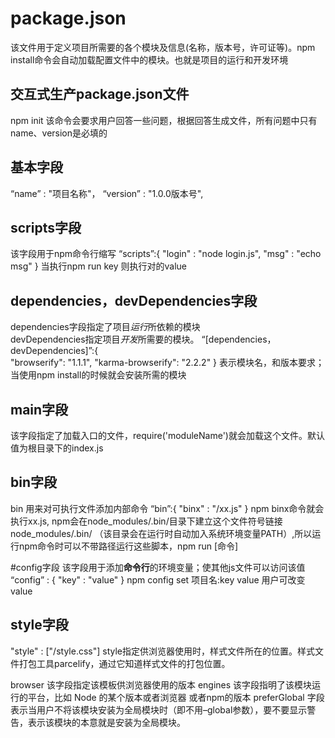 # package.json
该文件用于定义项目所需要的各个模块及信息(名称，版本号，许可证等)。npm install命令会自动加载配置文件中的模块。也就是项目的运行和开发环境

##  交互式生产package.json文件
npm init
该命令会要求用户回答一些问题，根据回答生成文件，所有问题中只有name、version是必填的

##  基本字段
“name” : "项目名称"，
“version” : "1.0.0版本号",

##  scripts字段
该字段用于npm命令行缩写
“scripts”:{ 
    "login" : "node login.js",
    "msg" : "echo msg"
}
当执行npm run key 则执行对的value

##  dependencies，devDependencies字段
dependencies字段指定了项目*运行*所依赖的模块  
devDependencies指定项目*开发*所需要的模块。
“[dependencies，devDependencies]”:{    
    "browserify": "1.1.1",
    "karma-browserify": "2.2.2"
}
表示模块名，和版本要求；
当使用npm install的时候就会安装所需的模块

## main字段
该字段指定了加载入口的文件，require('moduleName')就会加载这个文件。默认值为根目录下的index.js

## bin字段
bin 用来对可执行文件添加内部命令
“bin”:{
    "binx" : "/xx.js"
}
npm binx命令就会执行xx.js, npm会在node_modules/.bin/目录下建立这个文件符号链接
node_modules/.bin/ （该目录会在运行时自动加入系统环境变量PATH）,所以运行npm命令时可以不带路径运行这些脚本，npm run [命令]

#config字段
该字段用于添加**命令行**的环境变量；使其他js文件可以访问该值
“config” : {
    "key" : "value"
}
npm config set 项目名:key value 用户可改变value

## style字段
"style" : ["/style.css"]
style指定供浏览器使用时，样式文件所在的位置。样式文件打包工具parcelify，通过它知道样式文件的打包位置。

browser  该字段指定该模板供浏览器使用的版本
engines  该字段指明了该模块运行的平台，比如 Node 的某个版本或者浏览器 或者npm的版本
preferGlobal  字段表示当用户不将该模块安装为全局模块时（即不用–global参数），要不要显示警告，表示该模块的本意就是安装为全局模块。



